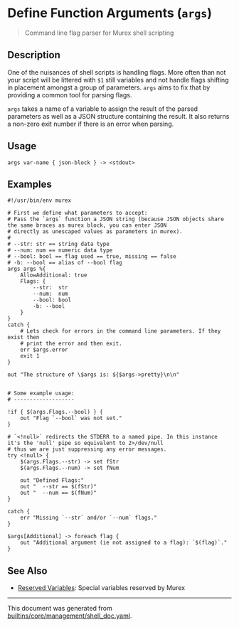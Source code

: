 # Define Function Arguments (`args`)

> Command line flag parser for Murex shell scripting

## Description

One of the nuisances of shell scripts is handling flags. More often than not
your script will be littered with `$1` still variables and not handle flags
shifting in placement amongst a group of parameters. `args` aims to fix that by
providing a common tool for parsing flags.

`args` takes a name of a variable to assign the result of the parsed parameters
as well as a JSON structure containing the result. It also returns a non-zero
exit number if there is an error when parsing.

## Usage

```
args var-name { json-block } -> <stdout>
```

## Examples

```
#!/usr/bin/env murex

# First we define what parameters to accept:
# Pass the `args` function a JSON string (because JSON objects share the same braces as murex block, you can enter JSON
# directly as unescaped values as parameters in murex).
#
# --str: str == string data type
# --num: num == numeric data type
# --bool: bool == flag used == true, missing == false
# -b: --bool == alias of --bool flag
args args %{
    AllowAdditional: true
    Flags: {
        --str:  str
        --num:  num
        --bool: bool
        -b: --bool
    }
}
catch {
    # Lets check for errors in the command line parameters. If they exist then
    # print the error and then exit.
    err $args.error
    exit 1
}

out "The structure of \$args is: ${$args->pretty}\n\n"


# Some example usage:
# -------------------

!if { $(args.Flags.--bool) } {
    out "Flag `--bool` was not set."
}

# `<!null>` redirects the STDERR to a named pipe. In this instance it's the 'null' pipe so equivalent to 2>/dev/null
# thus we are just suppressing any error messages.
try <!null> {
    $(args.Flags.--str) -> set fStr
    $(args.Flags.--num) -> set fNum

    out "Defined Flags:"
    out "  --str == $(fStr)"
    out "  --num == $(fNum)"
}

catch {
    err "Missing `--str` and/or `--num` flags."
}

$args[Additional] -> foreach flag {
    out "Additional argument (ie not assigned to a flag): `$(flag)`."
}
```

## See Also

* [Reserved Variables](../user-guide/reserved-vars.md):
  Special variables reserved by Murex

<hr/>

This document was generated from [builtins/core/management/shell_doc.yaml](https://github.com/lmorg/murex/blob/master/builtins/core/management/shell_doc.yaml).